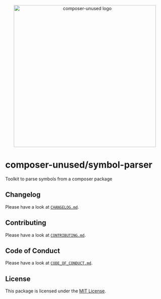 <p align="center">
    <img src="https://raw.githubusercontent.com/icanhazstring/composer-unused/main/art/logo.png" width="450" alt="composer-unused logo">
</p>

# composer-unused/symbol-parser
Toolkit to parse symbols from a composer package

## Changelog

Please have a look at [`CHANGELOG.md`](CHANGELOG.md).

## Contributing

Please have a look at [`CONTRIBUTING.md`](CONTRIBUTING.md).

## Code of Conduct

Please have a look at [`CODE_OF_CONDUCT.md`](CODE_OF_CONDUCT.md).

## License

This package is licensed under the [MIT License](LICENSE).

